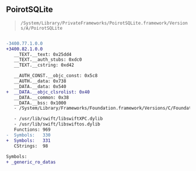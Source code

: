 ## PoirotSQLite

> `/System/Library/PrivateFrameworks/PoirotSQLite.framework/Versions/A/PoirotSQLite`

```diff

-3400.77.1.0.0
+3400.82.1.0.0
   __TEXT.__text: 0x25dd4
   __TEXT.__auth_stubs: 0xdc0
   __TEXT.__cstring: 0xd42

   __AUTH_CONST.__objc_const: 0x5c8
   __AUTH.__data: 0x738
   __DATA.__data: 0x540
+  __DATA.__objc_clsrolist: 0x40
   __DATA.__common: 0x38
   __DATA.__bss: 0x1000
   - /System/Library/Frameworks/Foundation.framework/Versions/C/Foundation

   - /usr/lib/swift/libswiftXPC.dylib
   - /usr/lib/swift/libswiftos.dylib
   Functions: 969
-  Symbols:   330
+  Symbols:   331
   CStrings:  98
 
Symbols:
+ _generic_ro_datas

```

